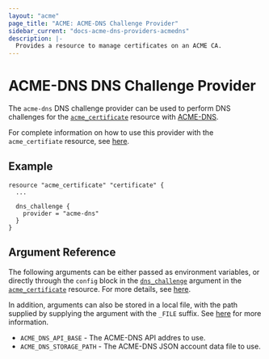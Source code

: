 ```yaml
---
layout: "acme"
page_title: "ACME: ACME-DNS Challenge Provider"
sidebar_current: "docs-acme-dns-providers-acmedns"
description: |-
  Provides a resource to manage certificates on an ACME CA.
---
```


# ACME-DNS DNS Challenge Provider

The `acme-dns` DNS challenge provider can be used to perform DNS challenges for
the [`acme_certificate`][resource-acme-certificate] resource with
[ACME-DNS][provider-service-page].

[resource-acme-certificate]: /docs/providers/acme/r/certificate.html
[provider-service-page]: https://github.com/joohoi/acme-dns

For complete information on how to use this provider with the `acme_certifiate`
resource, see [here][resource-acme-certificate-dns-challenges].

[resource-acme-certificate-dns-challenges]: /docs/providers/acme/r/certificate.html#using-dns-challenges

## Example

```hcl
resource "acme_certificate" "certificate" {
  ...

  dns_challenge {
    provider = "acme-dns"
  }
}
```

## Argument Reference

The following arguments can be either passed as environment variables, or
directly through the `config` block in the
[`dns_challenge`][resource-acme-certificate-dns-challenge-arg] argument in the
[`acme_certificate`][resource-acme-certificate] resource. For more details, see
[here][resource-acme-certificate-dns-challenges].

[resource-acme-certificate-dns-challenge-arg]: /docs/providers/acme/r/certificate.html#dns_challenge

In addition, arguments can also be stored in a local file, with the path
supplied by supplying the argument with the `_FILE` suffix. See
[here][acme-certificate-file-arg-example] for more information.

[acme-certificate-file-arg-example]: /docs/providers/acme/r/certificate.html#using-variable-files-for-provider-arguments

* `ACME_DNS_API_BASE` - The ACME-DNS API addres to use.
* `ACME_DNS_STORAGE_PATH` - The ACME-DNS JSON account data file to use.
